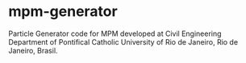 # mpm-generator
Particle Generator code for MPM developed at Civil Engineering Department of Pontifical Catholic University of Rio de Janeiro, Rio de Janeiro, Brasil.
